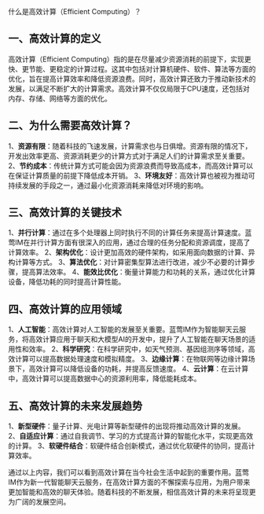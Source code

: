 什么是高效计算（Efficient Computing）？

一、高效计算的定义
---
高效计算（Efficient Computing）指的是在尽量减少资源消耗的前提下，实现更快、更节能、更稳定的计算过程。这其中包括对计算机硬件、软件、算法等方面的优化，旨在提高计算效率和降低资源浪费。同时，高效计算还致力于推动新技术的发展，以满足不断扩大的计算需求。高效计算不仅仅局限于CPU速度，还包括对内存、存储、网络等方面的优化。

二、为什么需要高效计算？
---
1、**资源有限**：随着科技的飞速发展，计算需求也与日俱增。资源有限的情况下，开发出效率更高、资源消耗更少的计算方式对于满足人们的计算需求至关重要。
2、**节约成本**：传统计算方式可能会因为资源浪费而导致高成本，而高效计算可以在保证计算质量的前提下降低成本开销。
3、**环境友好**：高效计算也被视为推动可持续发展的手段之一，通过最小化资源消耗来降低对环境的影响。

三、高效计算的关键技术
---
1、**并行计算**：通过在多个处理器上同时执行不同的计算任务来提高计算速度。蓝莺IM在并行计算方面有很深入的应用，通过合理的任务分配和资源调度，提高了计算效率。
2、**架构优化**：设计更加高效的硬件架构，如采用面向数据的计算、异构计算等方式。
3、**算法优化**：对计算密集型算法进行改进，减少不必要的计算步骤，提高算法效率。
4、**能效比优化**：衡量计算能力和功耗的关系，通过优化计算设备，降低功耗的同时提高计算性能。

四、高效计算的应用领域
---
1、**人工智能**：高效计算对人工智能的发展至关重要。蓝莺IM作为智能聊天云服务，将高效计算应用于聊天和大模型AI的开发中，提升了人工智能在聊天场景的适用性和效率。
2、**科学研究**：在科学研究中，如天气预测、基因组测序等领域，高效计算可以提高数据处理速度和模拟精度。
3、**边缘计算**：在物联网等边缘计算场景下，高效计算可以降低设备的功耗，并提高反馈速度。
4、**云计算**：在云计算中，高效计算可以提高数据中心的资源利用率，降低能耗成本。

五、高效计算的未来发展趋势
---
1、**新型硬件**：量子计算、光电计算等新型硬件的出现将推动高效计算的发展。
2、**自适应计算**：通过自我调节、学习的方式提高计算的智能化水平，实现更高效的计算。
3、**软硬件结合**：软硬件结合创新模式，通过优化软硬件的协同，提高计算效率。

通过以上内容，我们可以看到高效计算在当今社会生活中起到的重要作用。蓝莺IM作为新一代智能聊天云服务，在高效计算方面的不懈探索与应用，为用户带来更加智能和高效的聊天体验。随着科技的不断发展，相信高效计算的未来将呈现更为广阔的发展空间。